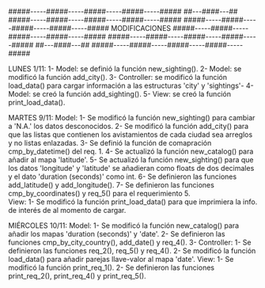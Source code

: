#####-----#####-----#####-----#####-----#####   ##---####---##   #####-----#####-----#####-----#####-----#####
#####-----#####-----#####-----#####-----#####   MODIFICACIONES   #####-----#####-----#####-----#####-----#####
#####-----#####-----#####-----#####-----#####   ##---####---##   #####-----#####-----#####-----#####-----#####

LUNES 1/11:
 1- Model: se definió la función new_sighting().
 2- Model: se modificó la función add_city().
 3- Controller: se modificó la función load_data() para cargar información a las estructuras 'city' y 'sightings'-
 4- Model: se creó la función add_sighting().
 5- View: se creó la función print_load_data().

MARTES 9/11:
 Model:
  1- Se modificó la función new_sighting() para cambiar a 'N.A.' los datos desconocidos.
  2- Se modificó la función add_city() para que las listas que contienen los avistamientos de cada ciudad sea arreglos y no listas enlazadas.
  3- Se definió la función de comapración cmp_by_datetime() del req. 1.
  4- Se actualizó la función new_catalog() para añadir al mapa 'latitude'.
  5- Se actualizó la función new_sighting() para que los datos 'longitude' y 'latitude' se añadieran como floats de dos decimales y el dato 'duration (seconds)' como int.
  6- Se definieron las funciones add_latitude() y add_longitude().
  7- Se definieron las funciones cmp_by_coordinates() y req_5() para el requerimiento 5.    
 View:
  1- Se modificó la función print_load_data() para que imprimiera la info. de interés de al momento de cargar.

MIÉRCOLES 10/11:
 Model:
  1- Se modificó la función new_catalog() para añadir los mapas 'duration (seconds)' y 'date'.
  2- Se definieron las funciones cmp_by_city_country(), add_date() y req_4().
  3- 
 Controller:
  1- Se definieron las funciones req_2(), req_5() y req_4().
  2- Se modificó la función load_data() para añadir parejas llave-valor al mapa 'date'.
 View:
  1- Se modificó la función print_req_1().
  2- Se definieron las funciones print_req_2(), print_req_4() y print_req_5().